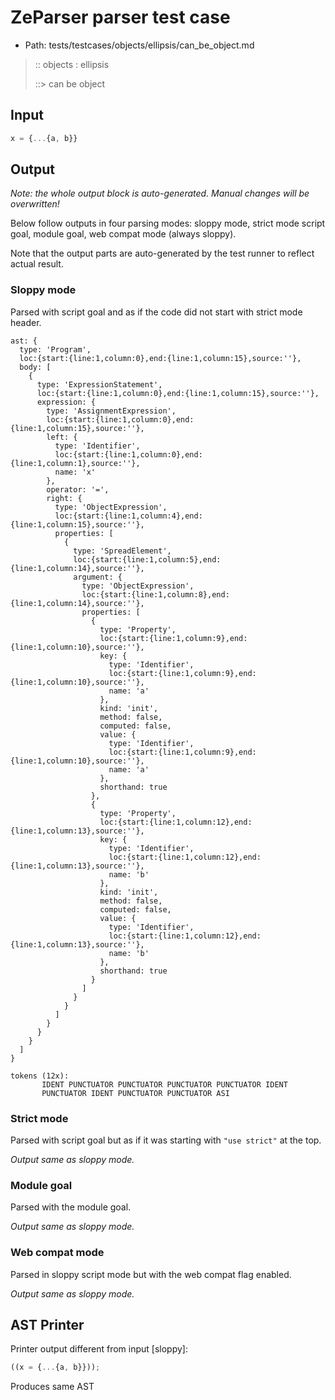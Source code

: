 # ZeParser parser test case

- Path: tests/testcases/objects/ellipsis/can_be_object.md

> :: objects : ellipsis
>
> ::> can be object

## Input

`````js
x = {...{a, b}}
`````

## Output

_Note: the whole output block is auto-generated. Manual changes will be overwritten!_

Below follow outputs in four parsing modes: sloppy mode, strict mode script goal, module goal, web compat mode (always sloppy).

Note that the output parts are auto-generated by the test runner to reflect actual result.

### Sloppy mode

Parsed with script goal and as if the code did not start with strict mode header.

`````
ast: {
  type: 'Program',
  loc:{start:{line:1,column:0},end:{line:1,column:15},source:''},
  body: [
    {
      type: 'ExpressionStatement',
      loc:{start:{line:1,column:0},end:{line:1,column:15},source:''},
      expression: {
        type: 'AssignmentExpression',
        loc:{start:{line:1,column:0},end:{line:1,column:15},source:''},
        left: {
          type: 'Identifier',
          loc:{start:{line:1,column:0},end:{line:1,column:1},source:''},
          name: 'x'
        },
        operator: '=',
        right: {
          type: 'ObjectExpression',
          loc:{start:{line:1,column:4},end:{line:1,column:15},source:''},
          properties: [
            {
              type: 'SpreadElement',
              loc:{start:{line:1,column:5},end:{line:1,column:14},source:''},
              argument: {
                type: 'ObjectExpression',
                loc:{start:{line:1,column:8},end:{line:1,column:14},source:''},
                properties: [
                  {
                    type: 'Property',
                    loc:{start:{line:1,column:9},end:{line:1,column:10},source:''},
                    key: {
                      type: 'Identifier',
                      loc:{start:{line:1,column:9},end:{line:1,column:10},source:''},
                      name: 'a'
                    },
                    kind: 'init',
                    method: false,
                    computed: false,
                    value: {
                      type: 'Identifier',
                      loc:{start:{line:1,column:9},end:{line:1,column:10},source:''},
                      name: 'a'
                    },
                    shorthand: true
                  },
                  {
                    type: 'Property',
                    loc:{start:{line:1,column:12},end:{line:1,column:13},source:''},
                    key: {
                      type: 'Identifier',
                      loc:{start:{line:1,column:12},end:{line:1,column:13},source:''},
                      name: 'b'
                    },
                    kind: 'init',
                    method: false,
                    computed: false,
                    value: {
                      type: 'Identifier',
                      loc:{start:{line:1,column:12},end:{line:1,column:13},source:''},
                      name: 'b'
                    },
                    shorthand: true
                  }
                ]
              }
            }
          ]
        }
      }
    }
  ]
}

tokens (12x):
       IDENT PUNCTUATOR PUNCTUATOR PUNCTUATOR PUNCTUATOR IDENT
       PUNCTUATOR IDENT PUNCTUATOR PUNCTUATOR ASI
`````

### Strict mode

Parsed with script goal but as if it was starting with `"use strict"` at the top.

_Output same as sloppy mode._

### Module goal

Parsed with the module goal.

_Output same as sloppy mode._

### Web compat mode

Parsed in sloppy script mode but with the web compat flag enabled.

_Output same as sloppy mode._

## AST Printer

Printer output different from input [sloppy]:

````js
((x = {...{a, b}}));
````

Produces same AST
